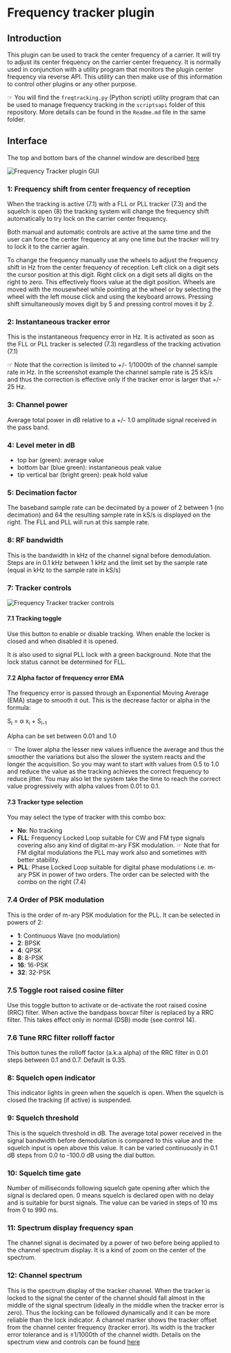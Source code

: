 <h1>Frequency tracker plugin</h1>

<h2>Introduction</h2>

This plugin can be used to track the center frequency of a carrier. It will try to adjust its center frequency on the carrier center frequency. It is normally used in conjunction with a utility program that monitors the plugin center frequency via reverse API. This utility can then make use of this information to control other plugins or any other purpose.

&#9758; You will find the `freqtracking.py` (Python script) utility program that can be used to manage frequency tracking in the `scriptsapi` folder of this repository. More  details can be found in the `Readme.md` file in the same folder.

<h2>Interface</h2>

The top and bottom bars of the channel window are described [here](../../../sdrgui/channel/readme.md)

![Frequency Tracker plugin GUI](../../../doc/img/FreqTracker_plugin.png)

<h3>1: Frequency shift from center frequency of reception</h3>

When the tracking is active (7.1) with a FLL or PLL tracker (7.3) and the squelch is open (8) the tracking system will change the frequency shift automatically to try lock on the carrier center frequency.

Both manual and automatic controls are active at the same time and the user can force the center frequency at any one time but the tracker will try to lock it to the carrier again.

To change the frequency manually use the wheels to adjust the frequency shift in Hz from the center frequency of reception. Left click on a digit sets the cursor position at this digit. Right click on a digit sets all digits on the right to zero. This effectively floors value at the digit position. Wheels are moved with the mousewheel while pointing at the wheel or by selecting the wheel with the left mouse click and using the keyboard arrows. Pressing shift simultaneously moves digit by 5 and pressing control moves it by 2.

<h3>2: Instantaneous tracker error</h2>

This is the instantaneous frequency error in Hz. It is activated as soon as the FLL or PLL tracker is selected (7.3) regardless of the tracking activation (7.1)

&#9758; Note that the correction is limited to +/- 1/1000th of the channel sample rate in Hz. In the screenshot example the channel sample rate is 25 kS/s and thus the correction is effective only if the tracker error is larger that +/- 25 Hz.

<h3>3: Channel power</h3>

Average total power in dB relative to a +/- 1.0 amplitude signal received in the pass band.

<h3>4: Level meter in dB</h3>

  - top bar (green): average value
  - bottom bar (blue green): instantaneous peak value
  - tip vertical bar (bright green): peak hold value

<h3>5: Decimation factor</h3>

The baseband sample rate can be decimated by a power of 2 between 1 (no decimation) and 64 the resulting sample rate in kS/s is displayed on the right. The FLL and PLL will run at this sample rate.

<h3>8: RF bandwidth</h3>

This is the bandwidth in kHz of the channel signal before demodulation. Steps are in 0.1 kHz between 1 kHz and the limit set by the sample rate (equal in kHz to the sample rate in kS/s)

<h3>7: Tracker controls</h3>

![Frequency Tracker tracker controls](../../../doc/img/FreqTracker_07.png)

<h4>7.1 Tracking toggle</h4>

Use this button to enable or disable tracking. When enable the locker is closed and when disabled it is opened.

It is also used to signal PLL lock with a green background. Note that the lock status cannot be determined for FLL.

<h4>7.2 Alpha factor of frequency error EMA</h4>

The frequency error is passed through an Exponential Moving Average (EMA) stage to smooth it out. This is the decrease factor or alpha in the formula:

S<sub>i</sub> = &alpha; x<sub>i</sub> + S<sub>i-1</sub>

Alpha can be set between 0.01 and 1.0

&#9758; The lower alpha the lesser new values influence the average and thus the smoother the variations but also the slower the system reacts and the longer the acquisition. So you may want to start with values from 0.5 to 1.0 and reduce the value as the tracking achieves the correct frequency to reduce jitter. You may also let the system take the time to reach the correct value progressively with alpha values from 0.01 to 0.1.

<h4>7.3 Tracker type selection</h4>

You may select the type of tracker with this combo box:

  - **No**: No tracking
  - **FLL**: Frequency Locked Loop suitable for CW and FM type signals covering also any kind of digital m-ary FSK modulation. &#9758; Note that for FM digital modulations the PLL may work also and sometimes with better stability.
  - **PLL**: Phase Locked Loop suitable for digital phase modulations i.e. m-ary PSK in power of two orders. The order can be selected with the combo on the right (7.4)

<h3>7.4 Order of PSK modulation</h3>

This is the order of m-ary PSK modulation for the PLL. It can be selected in powers of 2:

  - **1**: Continuous Wave (no modulation)
  - **2**: BPSK
  - **4**: QPSK
  - **8**: 8-PSK
  - **16**: 16-PSK
  - **32**: 32-PSK

<h3>7.5 Toggle root raised cosine filter</h3>

Use this toggle button to activate or de-activate the root raised cosine (RRC) filter. When active the bandpass boxcar filter is replaced by a RRC filter. This takes effect only in normal (DSB) mode (see control 14).

<h3>7.6 Tune RRC filter rolloff factor</h3>

This button tunes the rolloff factor (a.k.a alpha) of the RRC filter in 0.01 steps between 0.1 and 0.7. Default is 0.35.
<h3>8: Squelch open indicator</h3>

This indicator lights in green when the squelch is open. When the squelch is closed the tracking (if active) is suspended.

<h3>9: Squelch threshold</h3>

This is the squelch threshold in dB. The average total power received in the signal bandwidth before demodulation is compared to this value and the squelch input is open above this value. It can be varied continuously in 0.1 dB steps from 0.0 to -100.0 dB using the dial button.

<h3>10: Squelch time gate</h3>

Number of milliseconds following squelch gate opening after which the signal is declared open. 0 means squelch is declared open with no delay and is suitable for burst signals. The value can be varied in steps of 10 ms from 0 to 990 ms.

<h3>11: Spectrum display frequency span</h3>

The channel signal is decimated by a power of two before being applied to the channel spectrum display. It is a kind of zoom on the center of the spectrum.

<h3>12: Channel spectrum</h3>

This is the spectrum display of the tracker channel. When the tracker is locked to the signal the center of the channel should fall almost in the middle of the signal spectrum (ideally in the middle when the tracker error is zero). Thus the locking can be followed dynamically and it can be more reliable than the lock indicator. A channel marker shows the tracker offset from the channel center frequency (tracker error). Its width is the tracker error tolerance and is &plusmn;1/1000th of the channel width.  Details on the spectrum view and controls can be found [here](../../../sdrgui/gui/spectrum.md)
